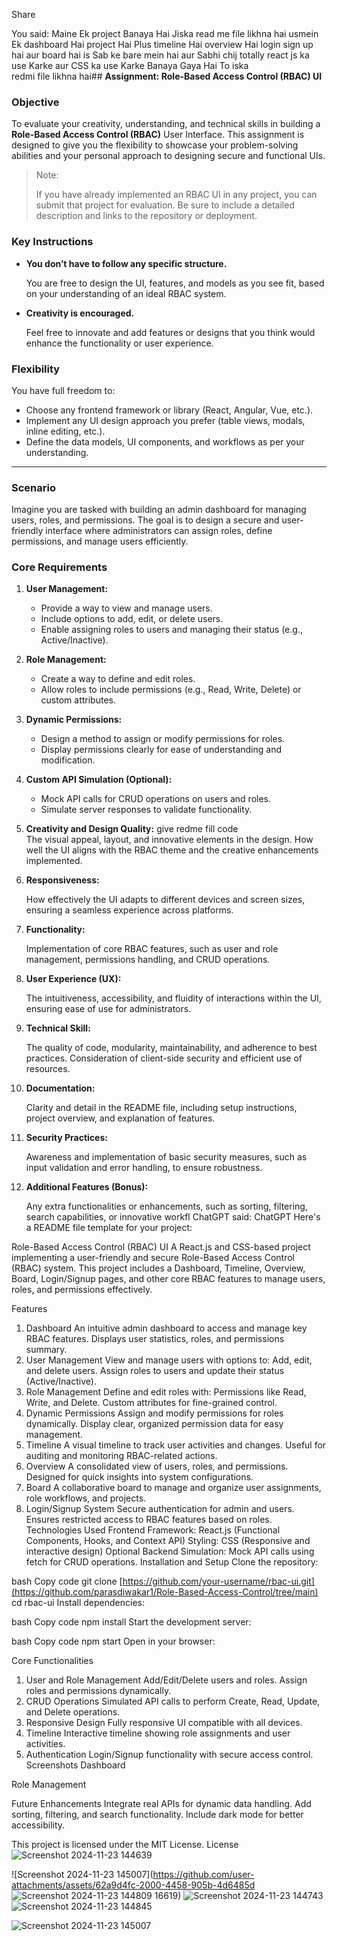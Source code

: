 Share


You said:
Maine Ek project Banaya Hai Jiska read me file likhna hai usmein Ek dashboard Hai project Hai Plus timeline Hai overview Hai login sign up hai aur board hai is Sab ke bare mein hai aur Sabhi chij totally react js   ka use Karke aur CSS ka use Karke Banaya Gaya Hai To iska redmi file likhna hai## **Assignment: Role-Based Access Control (RBAC) UI**

### **Objective**

To evaluate your creativity, understanding, and technical skills in building a **Role-Based Access Control (RBAC)** User Interface. This assignment is designed to give you the flexibility to showcase your problem-solving abilities and your personal approach to designing secure and functional UIs.

> Note:
> 
> 
> If you have already implemented an RBAC UI in any project, you can submit that project for evaluation. Be sure to include a detailed description and links to the repository or deployment.
> 

### **Key Instructions**

- **You don’t have to follow any specific structure.**
    
    You are free to design the UI, features, and models as you see fit, based on your understanding of an ideal RBAC system.
    
- **Creativity is encouraged.**
    
    Feel free to innovate and add features or designs that you think would enhance the functionality or user experience.
    

### **Flexibility**

You have full freedom to:

- Choose any frontend framework or library (React, Angular, Vue, etc.).
- Implement any UI design approach you prefer (table views, modals, inline editing, etc.).
- Define the data models, UI components, and workflows as per your understanding.

---

### **Scenario**

Imagine you are tasked with building an admin dashboard for managing users, roles, and permissions. The goal is to design a secure and user-friendly interface where administrators can assign roles, define permissions, and manage users efficiently.
### **Core Requirements**

1. **User Management:**

    - Provide a way to view and manage users.
    - Include options to add, edit, or delete users.
    - Enable assigning roles to users and managing their status (e.g., Active/Inactive).
2. **Role Management:**
    - Create a way to define and edit roles.
    - Allow roles to include permissions (e.g., Read, Write, Delete) or custom attributes.
3. **Dynamic Permissions:**
    - Design a method to assign or modify permissions for roles.
    - Display permissions clearly for ease of understanding and modification.
4. **Custom API Simulation (Optional):**
    - Mock API calls for CRUD operations on users and roles.
    - Simulate server responses to validate functionality.
1. **Creativity and Design Quality:**
    give redme fill code  
    The visual appeal, layout, and innovative elements in the design. How well the UI aligns with the RBAC theme and the creative enhancements implemented.
    
2. **Responsiveness:**
    
    How effectively the UI adapts to different devices and screen sizes, ensuring a seamless experience across platforms.
    
3. **Functionality:**
    
    Implementation of core RBAC features, such as user and role management, permissions handling, and CRUD operations.
    
4. **User Experience (UX):**
    
    The intuitiveness, accessibility, and fluidity of interactions within the UI, ensuring ease of use for administrators.
    
5. **Technical Skill:**
    
    The quality of code, modularity, maintainability, and adherence to best practices. Consideration of client-side security and efficient use of resources.
    
6. **Documentation:**
    
    Clarity and detail in the README file, including setup instructions, project overview, and explanation of features.
    
7. **Security Practices:**
    
    Awareness and implementation of basic security measures, such as input validation and error handling, to ensure robustness.
    
8. **Additional Features (Bonus):**
    
    Any extra functionalities or enhancements, such as sorting, filtering, search capabilities, or innovative workfl
ChatGPT said:
ChatGPT
Here's a README file template for your project:

Role-Based Access Control (RBAC) UI
A React.js and CSS-based project implementing a user-friendly and secure Role-Based Access Control (RBAC) system. This project includes a Dashboard, Timeline, Overview, Board, Login/Signup pages, and other core RBAC features to manage users, roles, and permissions effectively.

Features
1. Dashboard
An intuitive admin dashboard to access and manage key RBAC features.
Displays user statistics, roles, and permissions summary.
2. User Management
View and manage users with options to:
Add, edit, and delete users.
Assign roles to users and update their status (Active/Inactive).
3. Role Management
Define and edit roles with:
Permissions like Read, Write, and Delete.
Custom attributes for fine-grained control.
4. Dynamic Permissions
Assign and modify permissions for roles dynamically.
Display clear, organized permission data for easy management.
5. Timeline
A visual timeline to track user activities and changes.
Useful for auditing and monitoring RBAC-related actions.
6. Overview
A consolidated view of users, roles, and permissions.
Designed for quick insights into system configurations.
7. Board
A collaborative board to manage and organize user assignments, role workflows, and projects.
8. Login/Signup System
Secure authentication for admin and users.
Ensures restricted access to RBAC features based on roles.
Technologies Used
Frontend Framework: React.js (Functional Components, Hooks, and Context API)
Styling: CSS (Responsive and interactive design)
Optional Backend Simulation: Mock API calls using fetch for CRUD operations.
Installation and Setup
Clone the repository:

bash
Copy code
git clone [https://github.com/your-username/rbac-ui.git](https://github.com/parasdiwakar1/Role-Based-Access-Control/tree/main)
cd rbac-ui
Install dependencies:

bash
Copy code
npm install
Start the development server:

bash
Copy code
npm start
Open in your browser:


Core Functionalities
1. User and Role Management
Add/Edit/Delete users and roles.
Assign roles and permissions dynamically.
2. CRUD Operations
Simulated API calls to perform Create, Read, Update, and Delete operations.
3. Responsive Design
Fully responsive UI compatible with all devices.
4. Timeline
Interactive timeline showing role assignments and user activities.
5. Authentication
Login/Signup functionality with secure access control.
Screenshots
Dashboard

Role Management

Future Enhancements
Integrate real APIs for dynamic data handling.
Add sorting, filtering, and search functionality.
Include dark mode for better accessibility.

This project is licensed under the MIT License.
License![Screenshot 2024-11-23 144639](https://github.com/user-attachments/assets/070b6d79-465e-42e4-bb5b-78aeef74c904)

![Screenshot 2024-11-23 145007](https://github.com/user-attachments/assets/62a9d4fc-2000-4458-905b-4d6485d
![Screenshot 2024-11-23 144809](https://github.com/user-attachments/assets/8b8fd0e2-fd7c-4547-b66d-91083c30eb75)
16619)
![Screenshot 2024-11-23 144743](https://github.com/user-attachments/assets/e74903dd-cde1-40b4-9f74-8935758c5167)
![Screenshot 2024-11-23 144845](https://github.com/user-attachments/assets/afda3c18-de90-499b-8b1b-7e3d4a3f8528)

![Screenshot 2024-11-23 145007](https://github.com/user-attachments/assets/a8a11605-776b-455a-9f7e-bbc03fcf60dd)


